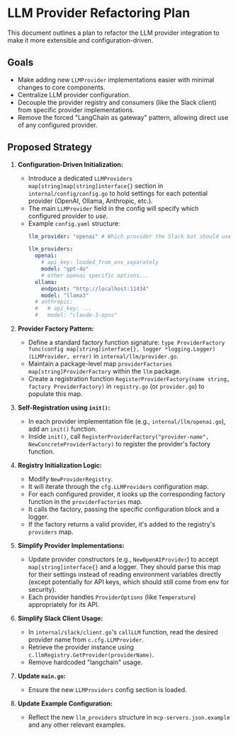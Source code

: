 # LLM Provider Refactoring Plan

This document outlines a plan to refactor the LLM provider integration to make it more extensible and configuration-driven.

## Goals

*   Make adding new `LLMProvider` implementations easier with minimal changes to core components.
*   Centralize LLM provider configuration.
*   Decouple the provider registry and consumers (like the Slack client) from specific provider implementations.
*   Remove the forced "LangChain as gateway" pattern, allowing direct use of any configured provider.

## Proposed Strategy

1.  **Configuration-Driven Initialization:**
    *   Introduce a dedicated `LLMProviders map[string]map[string]interface{}` section in `internal/config/config.go` to hold settings for each potential provider (OpenAI, Ollama, Anthropic, etc.).
    *   The main `LLMProvider` field in the config will specify which configured provider to *use*.
    *   Example `config.yaml` structure:
        ```yaml
        llm_provider: "openai" # Which provider the Slack bot should use

        llm_providers:
          openai:
            # api_key: loaded_from_env_separately
            model: "gpt-4o"
            # other openai specific options...
          ollama:
            endpoint: "http://localhost:11434"
            model: "llama3"
          # anthropic:
          #   # api_key: ...
          #   model: "claude-3-opus"
        ```

2.  **Provider Factory Pattern:**
    *   Define a standard factory function signature: `type ProviderFactory func(config map[string]interface{}, logger *logging.Logger) (LLMProvider, error)` in `internal/llm/provider.go`.
    *   Maintain a package-level map `providerFactories map[string]ProviderFactory` within the `llm` package.
    *   Create a registration function `RegisterProviderFactory(name string, factory ProviderFactory)` in `registry.go` (or `provider.go`) to populate this map.

3.  **Self-Registration using `init()`:**
    *   In each provider implementation file (e.g., `internal/llm/openai.go`), add an `init()` function.
    *   Inside `init()`, call `RegisterProviderFactory("provider-name", NewConcreteProviderFactory)` to register the provider's factory function.

4.  **Registry Initialization Logic:**
    *   Modify `NewProviderRegistry`.
    *   It will iterate through the `cfg.LLMProviders` configuration map.
    *   For each configured provider, it looks up the corresponding factory function in the `providerFactories` map.
    *   It calls the factory, passing the specific configuration block and a logger.
    *   If the factory returns a valid provider, it's added to the registry's `providers` map.

5.  **Simplify Provider Implementations:**
    *   Update provider constructors (e.g., `NewOpenAIProvider`) to accept `map[string]interface{}` and a logger. They should parse this map for their settings instead of reading environment variables directly (except potentially for API keys, which should still come from env for security).
    *   Each provider handles `ProviderOptions` (like `Temperature`) appropriately for its API.

6.  **Simplify Slack Client Usage:**
    *   In `internal/slack/client.go`'s `callLLM` function, read the desired provider name from `c.cfg.LLMProvider`.
    *   Retrieve the provider instance using `c.llmRegistry.GetProvider(providerName)`.
    *   Remove hardcoded "langchain" usage.

7.  **Update `main.go`:**
    *   Ensure the new `LLMProviders` config section is loaded.

8.  **Update Example Configuration:**
    *   Reflect the new `llm_providers` structure in `mcp-servers.json.example` and any other relevant examples.

